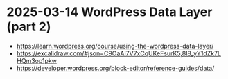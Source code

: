 # 2025-03-14 WordPress Data Layer (part 2)

- https://learn.wordpress.org/course/using-the-wordpress-data-layer/
- https://excalidraw.com/#json=C9OaAi7V7xCqUKeFsurK5,8I8_yY1dZk7LHQm3op1pkw
- https://developer.wordpress.org/block-editor/reference-guides/data/

